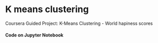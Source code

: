 # K means clustering
Coursera Guided Project: K-Means Clustering - World hapiness scores
#### Code on Jupyter Notebook


